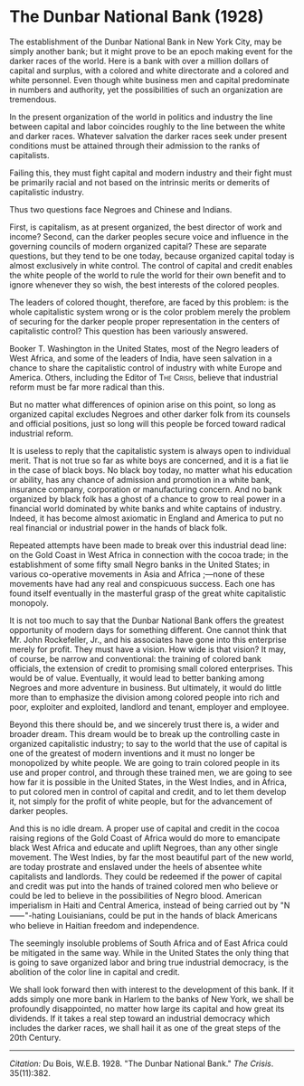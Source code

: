 <!--
title:   The Dunbar National Bank
author:  Du Bois, W.E.B.
journal: The Crisis
year:    1928
volume:  35
issue:   11
pages:   382
-->
# The Dunbar National Bank (1928)

The establishment of the Dunbar National Bank in New York City, may be simply another bank; but it might prove to be an epoch making event for the darker races of the world. Here is a bank with over a million dollars of capital and surplus, with a colored and white directorate and a colored and white personnel. Even though white business men and capital predominate in numbers and authority, yet the possibilities of such an organization are tremendous.

In the present organization of the world in politics and industry the line between capital and labor coincides roughly to the line between the white and darker races. Whatever salvation the darker races seek under present conditions must be attained through their admission to the ranks of capitalists.

Failing this, they must fight capital and modern industry and their fight must be primarily racial and not based on the intrinsic merits or demerits of capitalistic industry.

Thus two questions face Negroes and Chinese and Indians.

First, is capitalism, as at present organized, the best director of work and income? Second, can the darker peoples secure voice and influence in the governing councils of modern organized capital? These are separate questions, but they tend to be one today, because organized capital today is almost exclusively in white control. The control of capital and credit enables the white people of the world to rule the world for their own benefit and to ignore whenever they so wish, the best interests of the colored peoples.

The leaders of colored thought, therefore, are faced by this problem: is the whole capitalistic system wrong or is the color problem merely the problem of securing for the darker people proper representation in the centers of capitalistic control? This question has been variously answered.

Booker T. Washington in the United States, most of the Negro leaders of West Africa, and some of the leaders of India, have seen salvation in a chance to share the capitalistic control of industry with white Europe and America. Others, including the Editor of <span style="font-variant:small-caps;">The Crisis</span>, believe that industrial reform must be far more radical than this.

But no matter what differences of opinion arise on this point, so long as organized capital excludes Negroes and other darker folk from its counsels and official positions, just so long will this people be forced toward radical industrial reform.

It is useless to reply that the capitalistic system is always open to individual merit. That is not true so far as white boys are concerned, and it is a fiat lie in the case of black boys. No black boy today, no matter what his education or ability, has any chance of admission and promotion in a white bank, insurance company, corporation or manufacturing concern. And no bank organized by black folk has a ghost of a chance to grow to real power in a financial world dominated by white banks and white captains of industry. Indeed, it has become almost axiomatic in England and America to put no real financial or industrial power in the hands of black folk.

Repeated attempts have been made to break over this industrial dead line: on the Gold Coast in West Africa in connection with the cocoa trade; in the establishment of some fifty small Negro banks in the United States; in various co-operative movements in Asia and Africa ;—none of these movements have had any real and conspicuous success. Each one has found itself eventually in the masterful grasp of the great white capitalistic monopoly.

It is not too much to say that the Dunbar National Bank offers the greatest opportunity of modern days for something different. One cannot think that Mr. John Rockefeller, Jr., and his associates have gone into this enterprise merely for profit. They must have a vision. How wide is that vision? It may, of course, be narrow and conventional: the training of colored bank officials, the extension of credit to promising small colored enterprises. This would be of value. Eventually, it would lead to better banking among Negroes and more adventure in business. But ultimately, it would do little more than to emphasize the division among colored people into rich and poor, exploiter and exploited, landlord and tenant, employer and employee.

Beyond this there should be, and we sincerely trust there is, a wider and broader dream. This dream would be to break up the controlling caste in organized capitalistic industry; to say to the world that the use of capital is one of the greatest of modern inventions and it must no longer be monopolized by white people. We are going to train colored people in its use and proper control, and through these trained men, we are going to see how far it is possible in the United States, in the West Indies, and in Africa, to put colored men in control of capital and credit, and to let them develop it, not simply for the profit of white people, but for the advancement of darker peoples.

And this is no idle dream. A proper use of capital and credit in the cocoa raising regions of the Gold Coast of Africa would do more to emancipate black West Africa and educate and uplift Negroes, than any other single movement. The West Indies, by far the most beautiful part of the new world, are today prostrate and enslaved under the heels of absentee white capitalists and landlords. They could be redeemed if the power of capital and credit was put into the hands of trained colored men who believe or could be led to believe in the possibilities of Negro blood. American imperialism in Haiti and Central America, instead of being carried out by "N&#11834;"-hating Louisianians, could be put in the hands of black Americans who believe in Haitian freedom and independence.

The seemingly insoluble problems of South Africa and of East Africa could be mitigated in the same way. While in the United States the only thing that is going to save organized labor and bring true industrial democracy, is the abolition of the color line in capital and credit.

We shall look forward then with interest to the development of this bank. If it adds simply one more bank in Harlem to the banks of New York, we shall be profoundly disappointed, no matter how large its capital and how great its dividends. If it takes a real step toward an industrial democracy which includes the darker races, we shall hail it as one of the great steps of the 20th Century.

_________________
*Citation:* Du Bois, W.E.B. 1928. "The Dunbar National Bank." *The Crisis*. 35(11):382.